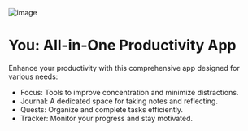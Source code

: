 ![image](https://github.com/user-attachments/assets/bc651a39-33c9-4ee3-b509-8d12bc81a305)

# You: All-in-One Productivity App

Enhance your productivity with this comprehensive app designed for various needs:

- Focus: Tools to improve concentration and minimize distractions.
- Journal: A dedicated space for taking notes and reflecting.
- Quests: Organize and complete tasks efficiently.
- Tracker: Monitor your progress and stay motivated.
